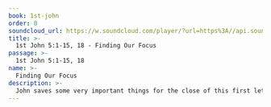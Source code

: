 ```yaml
---
book: 1st-john
order: 0
soundcloud_url: https://w.soundcloud.com/player/?url=https%3A//api.soundcloud.com/tracks/
title: >-
  1st John 5:1-15, 18 - Finding Our Focus
passage: >-
  1st John 5:1-15, 18
name: >-
  Finding Our Focus
description: >-
  John saves some very important things for the close of this first letter. It is a crescendo of heart and mind as he gives them three tests (love, obedience, faith), three testimonies (water, blood, Spirit), and three assurances (eternal life, answered prayer, constant protection). What riches we have in Christ!
---
```


